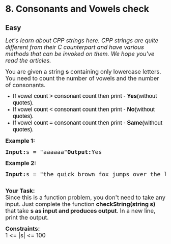 # 8. Consonants and Vowels check
## Easy 
<div class="problem-statement">
                <p></p><p dir="ltr"><em><span style="font-size:18px">Let's learn about CPP strings here. CPP strings are quite different from their C counterpart and have various methods that can be invoked on them. We hope you've read the articles.</span></em></p><p dir="ltr"><span style="font-size:18px">You are given a string <strong>s</strong> containing only lowercase letters. You need to count the number of vowels and the number of consonants. </span></p><ul dir="ltr"><li><span style="font-size:18px"><span style="background-color:transparent; color:rgb(0, 0, 0); font-family:arial">If vowel count &gt; consonant count then print - <strong>Yes</strong>(without quotes).</span></span></li><li><span style="font-size:18px"><span style="background-color:transparent; color:rgb(0, 0, 0); font-family:arial">If vowel count &lt; consonant count then print - <strong>No</strong>(without quotes).</span></span></li><li><span style="font-size:18px"><span style="background-color:transparent; color:rgb(0, 0, 0); font-family:arial">If vowel count = consonant count then print - <strong>Same</strong>(without quotes).</span></span></li></ul><p><span style="font-size:18px"><strong>Example 1:</strong></span></p><pre><span style="font-size:18px"><strong>Input:</strong>s = "aaaaaa"<strong>Output:</strong>Yes</span></pre><p><span style="font-size:18px"><strong>Example 2:</strong></span></p><pre><span style="font-size:18px"><strong>Input:</strong>s = "the quick brown fox jumps over the lazy dog"<strong>Output:</strong>No</span></pre><p><br><span style="font-size:18px"><strong>Your Task:</strong><br>Since this is a function problem, you don't need to take any input. Just complete the function <strong>checkString(string s) </strong>that take <strong>s as input and produces output</strong>. In a new line, print the output.</span></p><p><span style="font-size:18px"><strong>Constraints:</strong><br>1 &lt;= |s| &lt;= 100</span></p> <p></p>
            </div>